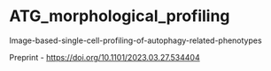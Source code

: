 # ATG_morphological_profiling
Image-based-single-cell-profiling-of-autophagy-related-phenotypes

Preprint - https://doi.org/10.1101/2023.03.27.534404
